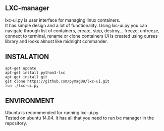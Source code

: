 LXC-manager
-----------------
lxc-ui.py is user interface for managing linux containers.  
It has simple design and a lot of functionality.
Using lxc-ui.py you can navigate through list of containers, create, stop, destroy,..
freeze, unfreeze, connect to terminal, rename or clone containers
UI is created using curses library and looks almost like midnight commander.


INSTALATION
------------------
```
apt-get update
apt-get install python3-lxc
apt-get install git
git clone https://github.com/pymag09/lxc-ui.git
run ./lxc-ui.py
```

ENVIRONMENT
-----------------
Ubuntu is recommended for running lxc-ui.py.  
Tested on ubuntu 14.04. It has all that you need to run lxc manager in the repository.  

